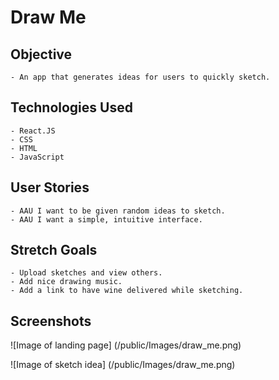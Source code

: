 # Draw Me

## Objective
    - An app that generates ideas for users to quickly sketch.

## Technologies Used
    - React.JS
    - CSS
    - HTML
    - JavaScript

## User Stories
    - AAU I want to be given random ideas to sketch.
    - AAU I want a simple, intuitive interface.

## Stretch Goals
    - Upload sketches and view others.
    - Add nice drawing music.
    - Add a link to have wine delivered while sketching.

## Screenshots
![Image of landing page]
(/public/Images/draw_me.png)

![Image of sketch idea]
(/public/Images/draw_me.png)
